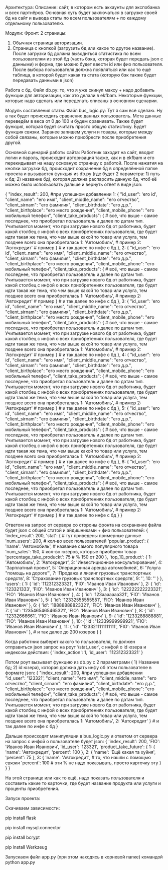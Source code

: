 Архитектура:
Описание: сайт, в котором есть аккаунты для экспобанка и всех партнёров. Основная суть будет заключаться в загрузке своей бд на сайт и вывода статы по всем пользователям + по каждому отдельному пользователю.

Модули:
Фронт: 2 страницы:
1) Обычная страница авторизации.
2) Страница с кнопкой (загрузить бд или какое то другое название). После загрузки бд должна выводиться статистика по всем пользователям из этой бд (часть бэка, которая будет передать json с данными) и форма, где можно будет ввести id или фио пользователя. После выбора пользователя должна появляться или как то ещё таблица, в которой будет какая та стата (которую бэк также будет передавать данными в json)

Работа с бд. Файл db.py: то, что я уже скинул максу + надо добавить функции для авторизации, как это делали в ekfbam. Некоторые функции, которые надо сделать или переделать описаны в основном сценарии.

Модуль составления статы. Файл bus_logic.py: Тут я сам всё сделаю. Ну а так будет происходить сравнение данных пользователь. Мета данные переведём в веса от 0 до 100 и будем сравнивать. Также будет функция, которая будет считать просто общую статистику. Будет функция связки. Заранее запишем услуги и товары, которые между собой связаны, которые можно приобрести после приобретения другой.

Основной сценарий работы сайта:
Работник заходит на сайт, вводит логин и пароль, происходит авторизация также, как и в ekfbam и его перекидывает на нашу основную страницу с работой. После нажатия на кнопки загрузки бд, происходит сохранение бд в определённой папке проекта и вызывается функция из db.py (где будет 2 параметра: 1) путь к бд; 2) название бд), которая должна распарсить данную бд, чтоб её можно было использовать дальше и вернуть ответ в виде json:

{
    "index_result": 200, #при успешном добавлении
    1: {
        "id_user": 'его id',
        "client_name": "его имя",
        "client_middle_name": "его отчество",
        "client_sirnam": "его фамилия",
        "client_birthdate": "его д.р.",
        "client_birthplace": "его место рождения",
        "client_mobile_phone": "его мобильный телефон",
        "client_take_products": {
            # всё, что выше - самое последнее, что приобретал пользователь и далее по датам тип. Учитывается момент, что при загрузке нового бд от работника, будет какой столбец с инфой о всех приобретениях пользователя, где будет идти такая же тема, что чем выше какой то товар или услуга, тем позднее всего она приобреталась 
            1: 'Автомобиль', # пример
            2: 'Автокредит' # пример
        }
        # и так далее по инфе с бд
    },
    2: {
        "id_user": 'его id',
        "client_name": "его имя",
        "client_middle_name": "его отчество",
        "client_sirnam": "его фамилия",
        "client_birthdate": "его д.р.",
        "client_birthplace": "его место рождения",
        "client_mobile_phone": "его мобильный телефон",
        "client_take_products": {
            # всё, что выше - самое последнее, что приобретал пользователь и далее по датам тип. Учитывается момент, что при загрузке нового бд от работника, будет какой столбец с инфой о всех приобретениях пользователя, где будет идти такая же тема, что чем выше какой то товар или услуга, тем позднее всего она приобреталась 
            1: 'Автомобиль', # пример
            2: 'Автокредит' # пример
        }
        # и так далее по инфе с бд
    },
    3: {
        "id_user": 'его id',
        "client_name": "его имя",
        "client_middle_name": "его отчество",
        "client_sirnam": "его фамилия",
        "client_birthdate": "его д.р.",
        "client_birthplace": "его место рождения",
        "client_mobile_phone": "его мобильный телефон",
        "client_take_products": {
            # всё, что выше - самое последнее, что приобретал пользователь и далее по датам тип. Учитывается момент, что при загрузке нового бд от работника, будет какой столбец с инфой о всех приобретениях пользователя, где будет идти такая же тема, что чем выше какой то товар или услуга, тем позднее всего она приобреталась 
            1: 'Автомобиль', # пример
            2: 'Автокредит' # пример
        }
        # и так далее по инфе с бд
    },
    4: {
        "id_user": 'его id',
        "client_name": "его имя",
        "client_middle_name": "его отчество",
        "client_sirnam": "его фамилия",
        "client_birthdate": "его д.р.",
        "client_birthplace": "его место рождения",
        "client_mobile_phone": "его мобильный телефон",
        "client_take_products": {
            # всё, что выше - самое последнее, что приобретал пользователь и далее по датам тип. Учитывается момент, что при загрузке нового бд от работника, будет какой столбец с инфой о всех приобретениях пользователя, где будет идти такая же тема, что чем выше какой то товар или услуга, тем позднее всего она приобреталась 
            1: 'Автомобиль', # пример
            2: 'Автокредит' # пример
        }
        # и так далее по инфе с бд
    },
    5: {
        "id_user": 'его id',
        "client_name": "его имя",
        "client_middle_name": "его отчество",
        "client_sirnam": "его фамилия",
        "client_birthdate": "его д.р.",
        "client_birthplace": "его место рождения",
        "client_mobile_phone": "его мобильный телефон",
        "client_take_products": {
            # всё, что выше - самое последнее, что приобретал пользователь и далее по датам тип. Учитывается момент, что при загрузке нового бд от работника, будет какой столбец с инфой о всех приобретениях пользователя, где будет идти такая же тема, что чем выше какой то товар или услуга, тем позднее всего она приобреталась 
            1: 'Автомобиль', # пример
            2: 'Автокредит' # пример
        }
        # и так далее по инфе с бд
    },
    6: {
        "id_user": 'его id',
        "client_name": "его имя",
        "client_middle_name": "его отчество",
        "client_sirnam": "его фамилия",
        "client_birthdate": "его д.р.",
        "client_birthplace": "его место рождения",
        "client_mobile_phone": "его мобильный телефон",
        "client_take_products": {
            # всё, что выше - самое последнее, что приобретал пользователь и далее по датам тип. Учитывается момент, что при загрузке нового бд от работника, будет какой столбец с инфой о всех приобретениях пользователя, где будет идти такая же тема, что чем выше какой то товар или услуга, тем позднее всего она приобреталась 
            1: 'Автомобиль', # пример
            2: 'Автокредит' # пример
        }
        # и так далее по инфе с бд
    }
}


Ответом на запрос от сервера со стороны фронта на сохранение файла будет json с общей статой и айдишниками + фио пользователей:
{
    'index_result': 200,
    'stat': { # тут приведены примерные данные
        'num_users': 200, # кол-во всех пользователей
        'popular_product': {
            'name': 'Автомобиль', # название самого популярного товара
            'num_sales': 150, # кол-во юзеров, которые приобрели товар
            'percentage_take_produckt': 75 # % 150 от 200
        },
        'top_10_product': {
            1: 'Автомобиль',
            2: 'Автокредит',
            3: 'Инвестиционное консультирование',
            4: 'Зарплатный проект',
            5: 'Операционная аренда автомобилей',
            6: 'Услуга "помощь на дороге"',
            7: 'Продажа и лизинг грузовых транспортных средств',
            8: 'Страхование грузовых транспортных средств',
            9: '',
            10: ''
        }
    },
    'users': {
        1: {
            'id': '112312323321',
            'FIO': 'Иванов Иван Иванович'
        },
        2: {
            'id': '123321333',
            'FIO': 'Иванов Иван Иванович'
        },
        3: {
            'id': '122222222223321',
            'FIO': 'Иванов Иван Иванович'
        },
        4: {
            'id': '123ааааааа321',
            'FIO': 'Иванов Иван Иванович'
        },
        5: {
            'id': '12332555555551',
            'FIO': 'Иванов Иван Иванович'
        },
        6: {
            'id': '18888888823321',
            'FIO': 'Иванов Иван Иванович'
        },
        7: {
            'id': '1235465465465321',
            'FIO': 'Иванов Иван Иванович'
        },
        8: {
            'id': '12332666661',
            'FIO': 'Иванов Иван Иванович'
        },
        9: {
            'id': '1233288888881',
            'FIO': 'Иванов Иван Иванович'
        },
        10: {
            'id': '12339999999921',
            'FIO': 'Иванов Иван Иванович'
        },
        11: {
            'id': '1233211111111111',
            'FIO': 'Иванов Иван Иванович'
        },
        # и так далее до 200 юзеров
    }
}

Когда работник выберет какого то пользователя, то должен отправиться json запрос на роут ‘/stat_user’, с инфой о id юзера и индексом действия:
{
    'index_action': 1,
    'id_user': '112312323321'
}

Потом роут вызывает функцию из db.py с 2 параметрами ( 1) Название бд; 2) id юзера), которая должна дать инфу об этом пользователе в формате json:
{
    "index_result": 200, #при успешном добавлении
    "id_user": '123321',
    "client_name": "его имя",
    "client_middle_name": "его отчество",
    "client_sirnam": "его фамилия",
    "client_birthdate": "его д.р.",
    "client_birthplace": "его место рождения",
    "client_mobile_phone": "его мобильный телефон",
    "client_take_products": {
        # всё, что выше - самое последнее, что приобретал пользователь и далее по датам тип. Учитывается момент, что при загрузке нового бд от работника, будет какой столбец с инфой о всех приобретениях пользователя, где будет идти такая же тема, что чем выше какой то товар или услуга, тем позднее всего она приобреталась 
        1: 'Автомобиль',
        2: 'Автокредит'
    }
    # и так далее по инфе с бд
}

Дальше происходят манипуляции в bus_logic.py и ответом от сервера на запрос с инфой о пользователе будет json:
{
    'index_result': 200,
    'FIO': 'Иванов Иван Иванович',
    'id_user': '123321',
    'product_take_future': {
        1: {
            'name': 'Автокредит',
            'percent': 100
        },
        2: {
            'name': 'Ещё какая та хуйня',
            'percent': 75
        },
        3: {
            'name': 'Автокредит', # то, что нашли с помощью связки 
            'percent': 100 # эти % не надо показывать, просто карточку эту
        }
    }
}

На этой странице или как то ещё, надо показать пользователя и составить какие то карточки, где будет название продукта или услуги и проценты приобретения.

Запуск проекта:

Скачиваем зависимости:

pip install flask

pip install mysql.connector

pip install bcrypt

pip install Werkzeug

Запускаем файл app.py (при этом находясь в корневой папке) командой python app.py
